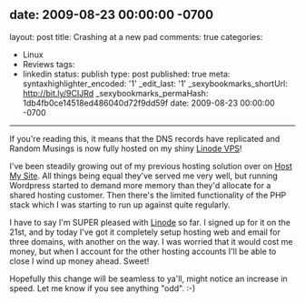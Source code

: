 date: 2009-08-23 00:00:00 -0700
---
layout: post
title: Crashing at a new pad
comments: true
categories:
- Linux
- Reviews
tags:
- linkedin
status: publish
type: post
published: true
meta:
  syntaxhighlighter_encoded: '1'
  _edit_last: '1'
  _sexybookmarks_shortUrl: http://bit.ly/9CIJRd
  _sexybookmarks_permaHash: 1db4fb0ce14518ed486040d72f9dd59f
date: 2009-08-23 00:00:00 -0700
---
If you're reading this, it means that the DNS records have replicated and Random Musings is now fully hosted on my shiny <a href="http://www.linode.com/">Linode VPS</a>!

I've been steadily growing out of my previous hosting solution over on <a href="http://www.hostmysite.com/">Host My Site</a>.  All things being equal they've served me very well, but running Wordpress started to demand more memory than they'd allocate for a shared hosting customer.  Then there's the limited functionality of the PHP stack which I was starting to run up against quite regularly.

I have to say I'm SUPER pleased with <a href="http://www.linode.com">Linode</a> so far.  I signed up for it on the 21st, and by today I've got it completely setup hosting web and email for three domains, with another on the way.  I was worried that it would cost me money, but when I account for the other hosting accounts I'll be able to close I wind up money ahead.  Sweet!

Hopefully this change will be seamless to ya'll, might notice an increase in speed.  Let me know if you see anything "odd".  :-)
